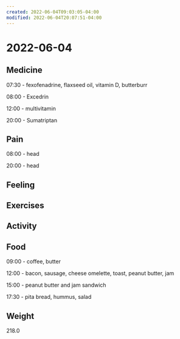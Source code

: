 ```yaml
---
created: 2022-06-04T09:03:05-04:00
modified: 2022-06-04T20:07:51-04:00
---
```


# 2022-06-04

## Medicine

07:30 - fexofenadrine, flaxseed oil, vitamin D, butterburr 

08:00 - Excedrin 

12:00 - multivitamin

20:00 - Sumatriptan 


## Pain

08:00 - head

20:00 - head


## Feeling


## Exercises


## Activity


## Food

09:00 - coffee, butter

12:00 - bacon, sausage, cheese omelette, toast, peanut butter, jam

15:00 - peanut butter and jam sandwich

17:30 - pita bread, hummus, salad


## Weight

218.0
